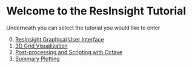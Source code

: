 # Welcome to the ResInsight Tutorial

Underneath you can select the tutorial you would like to enter

0. [ResInsight Graphical User Interface](graphical-user-interface/graphical-user-interface.md)
1. [3D Grid Visualization](grid-visualization/grid-visualization.md)
2. [Post-processing and Scripting with Octave](post-processing-with-octave/post-processing-with-octave.md)
3. [Summary Plotting](summary-plot/summary-plot.md)